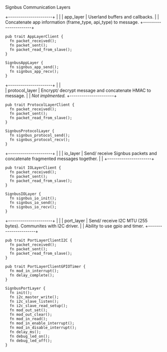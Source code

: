 Signbus Communication Layers

+----------------------+
|                      |
|   app_layer          |   Userland buffers and callbacks.
|                      |   Concatenate app information (frame_type, api_type) to message.
+----------------------+

    pub trait AppLayerClient {
      fn packet_received();
      fn packet_sent();
      fn packet_read_from_slave();
    }

    SignbusAppLayer {
      fn signbus_app_send();
      fn signbus_app_recv();
    }

+----------------------+
|                      |   
|   protocol_layer     |   Encrypt/ decrypt message and concatenate HMAC to message.
|                      |   *Not implmented.*
+----------------------+

    pub trait ProtocolLayerClient {
      fn packet_received();
      fn packet_sent();
      fn packet_read_from_slave();
    }

    SignbusProtocolLayer {
      fn signbus_protocol_send();
      fn signbus_protocol_recv();
    }


+----------------------+
|                      |
|   io_layer           |   Send/ receive Signbus packets and concatenate fragmented messages together.
|                      |
+----------------------+

    pub trait IOLayerClient {
      fn packet_received();
      fn packet_sent();
      fn packet_read_from_slave();
    }

    SignbusIOLayer {
      fn signbus_io_init();
      fn signbus_io_send();
      fn signbus_io_recv();
    }


+----------------------+
|                      |
|   port_layer         |   Send/ receive I2C MTU (255 bytes). Communites with I2C driver.
|                      |   Ability to use gpio and timer.
+----------------------+

    pub trait PortLayerClientI2C {
      fn packet_received();
      fn packet_sent();
      fn packet_read_from_slave();
    }

    pub trait PortLayerClientGPIOTimer {
      fn mod_in_interrupt();
      fn delay_complete();
    }

    SignbusPortLayer {
      fn init();
      fn i2c_master_write();
      fn i2c_slave_listen();
      fn i2c_slave_read_setup();
      fn mod_out_set();
      fn mod_out_clear();
      fn mod_in_read();
      fn mod_in_enable_interrupt();
      fn mod_in_disable_interrupt();
      fn delay_ms();
      fn debug_led_on();
      fn debug_led_off();
    }
